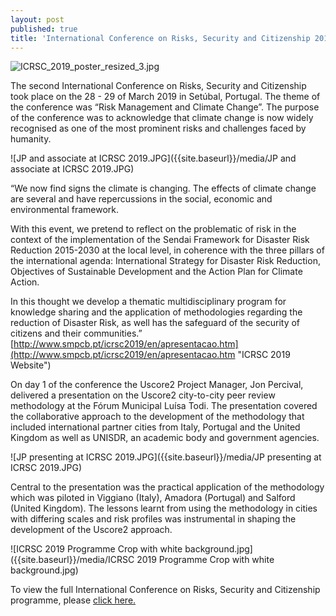 ```yaml
---
layout: post
published: true
title: 'International Conference on Risks, Security and Citizenship 2019'
---
```

![ICRSC_2019_poster_resized_3.jpg]({{site.baseurl}}/media/ICRSC_2019_poster_resized_3.jpg)

The second International Conference on Risks, Security and Citizenship took place on the 28 - 29 of March 2019 in Setúbal, Portugal. The theme of the conference was “Risk Management and Climate Change”. The purpose of the conference was to acknowledge that climate change is now widely recognised as one of the most prominent risks and challenges faced by humanity.

![JP and associate at ICRSC 2019.JPG]({{site.baseurl}}/media/JP and associate at ICRSC 2019.JPG)

“We now find signs the climate is changing. The effects of climate change are several and have repercussions in the social, economic and environmental framework.

With this event, we pretend to reflect on the problematic of risk in the context of the implementation of the Sendai Framework for Disaster Risk Reduction 2015-2030 at the local level, in coherence with the three pillars of the international agenda: International Strategy for Disaster Risk Reduction, Objectives of Sustainable Development and the Action Plan for Climate Action.

In this thought we develop a thematic multidisciplinary program for knowledge sharing and the application of methodologies regarding the reduction of Disaster Risk, as well has the safeguard of the security of citizens and their communities.” [http://www.smpcb.pt/icrsc2019/en/apresentacao.htm](http://www.smpcb.pt/icrsc2019/en/apresentacao.htm "ICRSC 2019 Website")

On day 1 of the conference the Uscore2 Project Manager, Jon Percival, delivered a presentation on the Uscore2 city-to-city peer review methodology at the Fórum Municipal Luísa Todi. The presentation covered the collaborative approach to the development of the methodology that included international partner cities from Italy, Portugal and the United Kingdom as well as UNISDR, an academic body and government agencies. 

![JP presenting at ICRSC 2019.JPG]({{site.baseurl}}/media/JP presenting at ICRSC 2019.JPG)

Central to the presentation was the practical application of the methodology which was piloted in Viggiano (Italy), Amadora (Portugal) and Salford (United Kingdom). The lessons learnt from using the methodology in cities with differing scales and risk profiles was instrumental in shaping the development of the Uscore2 approach.

![ICRSC 2019 Programme Crop with white background.jpg]({{site.baseurl}}/media/ICRSC 2019 Programme Crop with white background.jpg)

To view the full International Conference on Risks, Security and Citizenship programme, please [click here.](https://uscore2.eu/downloads/Programme_ICRSC2019.pdf)
